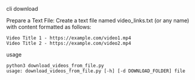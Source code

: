 cli download

Prepare a Text File: Create a text file named video_links.txt (or any name) with content formatted as follows:
````
Video Title 1 - https://example.com/video1.mp4
Video Title 2 - https://example.com/video2.mp4
````
usage
````
python3 download_videos_from_file.py
usage: download_videos_from_file.py [-h] [-d DOWNLOAD_FOLDER] file
````
